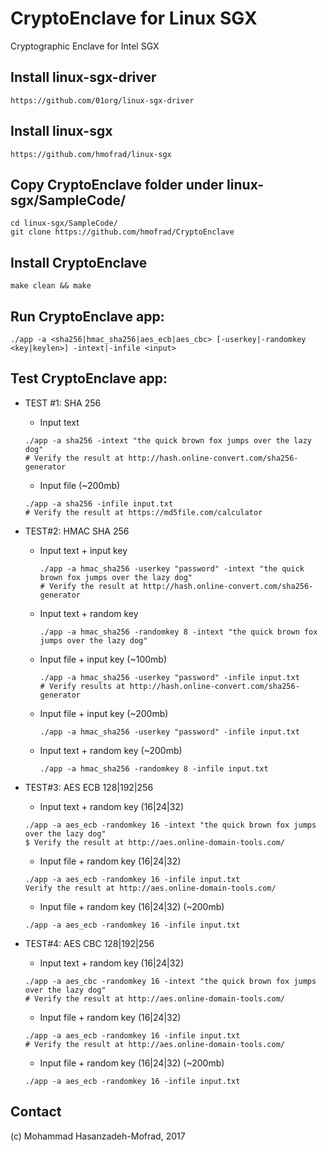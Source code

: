 # CryptoEnclave for Linux SGX
Cryptographic Enclave for Intel SGX

## Install linux-sgx-driver
    https://github.com/01org/linux-sgx-driver

## Install linux-sgx 
    https://github.com/hmofrad/linux-sgx

## Copy CryptoEnclave folder under linux-sgx/SampleCode/
~~~~
cd linux-sgx/SampleCode/
git clone https://github.com/hmofrad/CryptoEnclave
~~~~
## Install CryptoEnclave
~~~~
make clean && make
~~~~
## Run CryptoEnclave app:
~~~~
./app -a <sha256|hmac_sha256|aes_ecb|aes_cbc> [-userkey|-randomkey <key|keylen>] -intext|-infile <input>
~~~~

## Test CryptoEnclave app:	
* TEST #1: SHA 256

	* Input text
	~~~~
	./app -a sha256 -intext "the quick brown fox jumps over the lazy dog"
	# Verify the result at http://hash.online-convert.com/sha256-generator
	~~~~
	
	* Input file (~200mb)
	~~~~
	./app -a sha256 -infile input.txt
	# Verify the result at https://md5file.com/calculator
	~~~~

* TEST#2: HMAC SHA 256

	* Input text + input key
		~~~~
		./app -a hmac_sha256 -userkey "password" -intext "the quick brown fox jumps over the lazy dog"
		# Verify the result at http://hash.online-convert.com/sha256-generator
		~~~~
		
	* Input text + random key	
		~~~~
		./app -a hmac_sha256 -randomkey 8 -intext "the quick brown fox jumps over the lazy dog"
		~~~~

	* Input file + input key (~100mb)
		~~~~
		./app -a hmac_sha256 -userkey "password" -infile input.txt
		# Verify results at http://hash.online-convert.com/sha256-generator
		~~~~

	* Input file + input key (~200mb)
		~~~~
		./app -a hmac_sha256 -userkey "password" -infile input.txt
		~~~~
		
	* Input text + random key (~200mb)
		~~~~
		./app -a hmac_sha256 -randomkey 8 -infile input.txt
		~~~~

* TEST#3: AES ECB 128|192|256
	
	* Input text + random key (16|24|32)
	~~~~
	./app -a aes_ecb -randomkey 16 -intext "the quick brown fox jumps over the lazy dog"
	$ Verify the result at http://aes.online-domain-tools.com/
	~~~~
	
	* Input file + random key (16|24|32)
	~~~~
	./app -a aes_ecb -randomkey 16 -infile input.txt
	Verify the result at http://aes.online-domain-tools.com/
	~~~~
	
	* Input file + random key (16|24|32) (~200mb)
	~~~~
	./app -a aes_ecb -randomkey 16 -infile input.txt
	~~~~


* TEST#4: AES CBC 128|192|256

	* Input text + random key (16|24|32)
	~~~~
	./app -a aes_cbc -randomkey 16 -intext "the quick brown fox jumps over the lazy dog"
	# Verify the result at http://aes.online-domain-tools.com/
	~~~~
	
	* Input file + random key (16|24|32)
	~~~~
	./app -a aes_ecb -randomkey 16 -infile input.txt
	# Verify the result at http://aes.online-domain-tools.com/
	~~~~

	* Input file + random key (16|24|32) (~200mb)
	~~~~
	./app -a aes_ecb -randomkey 16 -infile input.txt
	~~~~

## Contact
(c) Mohammad Hasanzadeh-Mofrad, 2017
